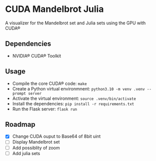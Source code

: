 # CUDA Mandelbrot Julia

A visualizer for the Mandelbrot set and Julia sets using the GPU with CUDA®

## Dependencies

- NVIDIA® CUDA® Toolkit

## Usage

- Compile the core CUDA® code: `make`
- Create a Python virtual environmnent: `python3.10 -m venv .venv --prompt server`
- Activate the virtual environment: `source .venv/bin/activate`
- Install the dependencies: `pip install -r requirements.txt`
- Run the Flask server: `flask run`

## Roadmap

- [x] Change CUDA ouput to Base64 of 8bit uint
- [ ] Display Mandelbrot set
- [ ] Add possiblity of zoom
- [ ] Add julia sets
